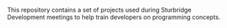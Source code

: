 This repository contains a set of projects used during Sturbridge Development meetings to help train developers on programming concepts.
